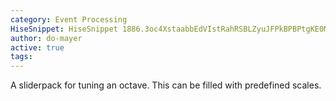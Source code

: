 ```yaml
---
category: Event Processing
HiseSnippet: HiseSnippet 1886.3oc4XstaabbEdVIstRahRSBLZyuJFPkBPBPtgKE0MDDDRQJJnFIYBQEmX3JjLZ4Pwwd4LL6NTQrAAvOZ4QnOB8W824Mn8blkK4tRLxzxoEEMxvqlamy46bcNiZGp74QQpPh0ZmOdHmX8t1cFK08azmIjjiZRrVwlEQ1e7PVTDuKwxZ4CwcrVaEh4me9y2mEvj97YKQHOUI74GKFHzyVscsuPDDzh0ketXPpSWs1Q9JYCUfZDfhksKSFx7eI6J9oL7XKYSrdzAcEZUXGMSyi.Dsup63N8UeuL97OUDItLfiS7Hc.FEubKUPWDw3pjF8EAcamnsQDhkc6Y59xw59isOQzULc8Y1f22rAcFEosGVKcevyKM7JOW3UddvyJE7VIFdefcG+PwP8rcPr8N1GI07vdLvEjFVwmkrzFOxtgBNgT6Nf8RdqPXxTJxWsb4hT3SgOccm0c.GQjldMKj1kqGI4OkELhGQ+LZBGXc61IPzkG1F7Q4y0L0oxUjVoL9+XV8IeBsCOf6qo59b5YJkldpRyo8TglUFH7CU.0B4UTMCrOokdHb7XpgSmQ5MTCtTsu5l74NK0Yxg5.H6sMBOKePohpvyy0.NVtFafeaZ9XFd.9ok4iY9glOlg0MeLC2O2E.mSiK2HtNeNglO.U8oRx8EJgLet+pLWgaaHVb8OxmEvecFfLGBs9aNOSf4TXpTrMf+ciXAnB8hQQZ72CGq6ytRExYRbZ2QcURitlg8YU1Y7bdZaSdOgjeGkzPTD8NXyfKjzmWt3b+2EEo.WM.2bHpmm6NE2zcuhda4tcwRdaBSKUwsbwR64taQXP4hwqY1m5sKrEsjGtQLuPceBq1LgU6.GcGfbCiLRvL.4vVv9UJiyvOzY7Iksil8GC2q5t2VaUrzt65VY68Jt61ta5UsXocb2qBrpm6dai+xCXq4ba6tGLtzt63VspWwc10c6JUw8c2wayKPoYbMq6bgwNOItJN6xXGoWxfLepRZVJILgdD5ynGI6xugxzzHiCUfLRHCP+TuQRyB.kYb4XLWnJHuuZvPkDh9JB9LHQuv5N+v5NnRltFAFfXFkO1o9byYAq9EXbwOZvbRT7UbciDld6v3BHilH5FrffKw5LyGYElXHV2IkJf4XOQlufyOXfXfBHjhoPYRcuJArEnknde55oNqvXo9L5PVXDGpSl+DnTKbaDRCx7SGM3RdX9BkBKP+yTuJSHN4T.5aAV03Bi4yXg.FDW6zLutNuQTPdiyO5PusJzqmQGV6V6MQ0CPDLmswaVCuOByKMvOwUlbP3Jlr2gY+KeGV5qX8i8noNnRdjTnexPt7W5hWxjv.3NtkmfJP7ZyMbe3ja3lcGCQ.Wl8d1oungXvNw5X6+Rmmb5zrXJlFSM4wTLQlZxjiKVPiGZJGfYyTS5LcZ97EjtLMiX8E1aUw07ywiOlcvKBdVvgsOY7wh5pmETsQSbmqGe73SqWGGh6+U39ibg48Zg6eVaC80i0Sixsbrx89STtjTyIpV56wRTsYMWsXb42amIA41rY0Zju7nlnFBMFLw7Ctjg7Ps.81VM4WCMrE2kwZfwN5kZ0PnuqoooDKm2DOzMPDj0iAIONYPet3p9o5FTTaP5tHe1OMfcSpo0hz7gcD+sL1huWzU2e5Bu55ZQFPTefZjbFqeUyZjT39QKtw2f57IndEKBw.Jaq2EALVGkX8mra3zXCmlNM2v4.mVNs1v4PmC2votS8Mb1mrnR91NLiX9myQzqjVzl6.cvaubRc0ii4hgLhdsXQu9DQeL6RdfQtqZaF6QRYraVyHzOFDZD6ZnlW6PNTFC6gjCEEXl7dH7ieiF61bZqbjr9Cx2VKwIaa8GIj2H.UIEf9ofY.5t.32Ar.rbIB215Uohtrs9Hxc0hz.Y0WCP1LEP9GeKBjDT8xZw.XU6yMMzjAa8fjprgqEqcGXb2N5g2Un5NJfoy9XC7EVS1.pdmoqdrycYjPONchwa8KPlac5EDtefcag1u+7w6RyAuPQn+Si2Iumac6C50CRvR+X1Ve8utOd60Ak2KFJuicGns.ySqM.4OXlS+JHFgdHWxCQip287N6+9h9N6gK76rehuFD+4gLYzPUTFF2gOPbNjxDkdwuLBd8H+6NC8xoWugB6UZNa8yeN1KzbooCSOJzDtbqx2X3wxKrO4M389q7+Lu2+sIa6su3vxKFbeM+IIVKAicDCFFvOPdMO.ZnvfwODZFnGaTfNY0rw0mnjpg8URgeZm9Ybcn3pq3gow9bUn5ZM11wzUdbsyfqQYoCf+3ZGCAdrPvNwef1BuE2Vbe9qOxNFtTLYj9+GE0W92lE0OSMRC26eBCBTwdyfWB1Apk5yAjHk7.7YSVKg0CimWFmGWLU10L4eA+LYSObt0jM8R17+JxX.yOT8M9wuq.ikW0rBn2Ryew00rOAmS8RdFgsM7NIx.nh3236il6RdDx7ooxCflMe.zT8APyVO.Z19APyNO.Z18doAuLp9HsZPbpHrP6CLOmyx5.I1BpIpm7uAPp+WgK
author: do-mayer
active: true
tags: 
---
```

A sliderpack for tuning an octave. This can be filled with predefined scales.